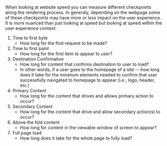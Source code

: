 When looking at website speed you can measure different checkpoints along the rendering process. In generaly, depending on the webpage some of these checkpoints may have more or less impact on the user experience. It is more nuanced than just looking at speed but looking at speed within the user experience context: 

1. Time to first byte
   -  How long for the first request to be made?
2. Time to first paint
   - How long for the first item to appear to user?
3. Destination Confirmation
   - How long for content that confirms destination to user to load? 
   - In other words, if a user goes to the homepage of a site -- how long does it take for the minimum elements needed to confirm that user successfully navigated to homepage to appear (i.e., logo, header, etc.)
4. Primary Content
   - How long for the content that drives and allows primary action to occur?
5. Secondary Content
   - How long for the content that drive and allow secondary action(s) to occur?
6. Above the fold content
   - How long for content in the viewable window of screen to appear?
7. Full page load
   - How long does it take for the whole page to fully load?
